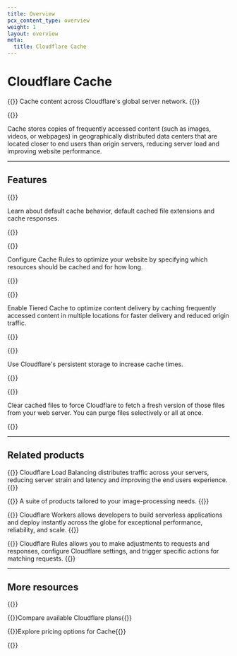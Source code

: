 ```yaml
---
title: Overview
pcx_content_type: overview
weight: 1
layout: overview
meta:
  title: Cloudflare Cache
---
```


# Cloudflare Cache

{{<description>}}
Cache content across Cloudflare's global server network.
{{</description>}}

{{<plan type="all">}}

Cache stores copies of frequently accessed content (such as images, videos, or webpages) in geographically distributed data centers that are located closer to end users than origin servers, reducing server load and improving website performance.

---

## Features

{{<feature header="Default cache behavior" href="/cache/concepts/default-cache-behavior/">}}

Learn about default cache behavior, default cached file extensions and cache responses.

{{</feature>}}

{{<feature header="Cache Rules" href="/cache/how-to/cache-rules/">}}

Configure Cache Rules to optimize your website by specifying which resources should be cached and for how long.

{{</feature>}}

{{<feature header="Tiered Cache" href="/cache/how-to/tiered-cache/">}}

Enable Tiered Cache to optimize content delivery by caching frequently accessed content in multiple locations for faster delivery and reduced origin traffic.

{{</feature>}}

{{<feature header="Cache Reserve" href="/cache/advanced-configuration/cache-reserve/">}}

Use Cloudflare's persistent storage to increase cache times.

{{</feature>}}

{{<feature header="Purge" href="/cache/how-to/purge-cache/">}}

Clear cached files to force Cloudflare to fetch a fresh version of those files from your web server. You can purge files selectively or all at once.

{{</feature>}}

---

## Related products

{{<related header="Load Balancing" href="/load-balancing/" product="load-balancing">}}
Cloudflare Load Balancing distributes traffic across your servers, reducing server strain and latency and improving the end users experience.
{{</related>}}

{{<related header="Images" href="/images/" product="images">}}
A suite of products tailored to your image-processing needs.
{{</related>}}

{{<related header="Workers" href="/workers/" product="workers">}}
Cloudflare Workers allows developers to build serverless applications and deploy instantly across the globe for exceptional performance, reliability, and scale.
{{</related>}}

{{<related header="Rules" href="/rules/" product="rules">}}
Cloudflare Rules allows you to make adjustments to requests and responses, configure Cloudflare settings, and trigger specific actions for matching requests.
{{</related>}}

---

## More resources

{{<resource-group>}}

{{<resource header="Plans" href="https://www.cloudflare.com/cdn/" icon="documentation-clipboard">}}Compare available Cloudflare plans{{</resource>}}

{{<resource header="Pricing" href="https://www.cloudflare.com/plans/#overview" icon="price">}}Explore pricing options for Cache{{</resource>}}

{{</resource-group>}}
